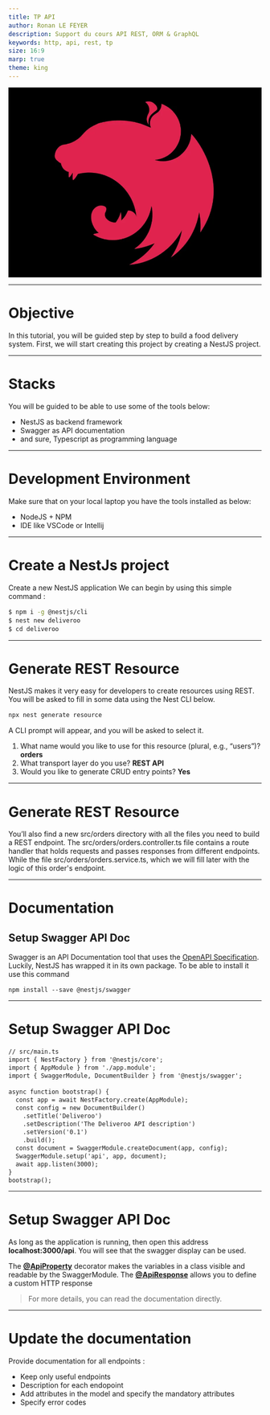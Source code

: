 ```yaml
---
title: TP API
author: Ronan LE FEYER
description: Support du cours API REST, ORM & GraphQL
keywords: http, api, rest, tp
size: 16:9
marp: true
theme: king
---
```

<!-- _class: title -->
<style scoped>
img[alt~="Nest"] {
  display: block;
  margin: 0 auto;
}
</style>
![Nest](resources/1.6.nestjs-node-js.webp)

---
<!-- paginate: true -->
<!-- footer: TP API Rest-->

# Objective

In this tutorial, you will be guided step by step to build a food delivery system. First, we will start creating this project by creating a NestJS project. 

---
# Stacks

You will be guided to be able to use some of the tools below:
- NestJS as backend framework
- Swagger as API documentation
- and sure, Typescript as programming language
  
---
# Development Environment

Make sure that on your local laptop you have the tools installed as below:
- NodeJS + NPM
- IDE like VSCode or Intellij

---
# Create a NestJs project

Create a new NestJS application
We can begin by using this simple command :

```sh
$ npm i -g @nestjs/cli
$ nest new deliveroo
$ cd deliveroo
```

---
# Generate REST Resource
<!-- What are the ressources ? Make student choose the ressources and the attibutes-->
NestJS makes it very easy for developers to create resources using REST. You will be asked to fill in some data using the Nest CLI below.
```sh
npx nest generate resource
```
A CLI prompt will appear, and you will be asked to select it.
1. What name would you like to use for this resource (plural, e.g., “users”)? **orders**
2. What transport layer do you use? **REST API**
3. Would you like to generate CRUD entry points? **Yes**

---
# Generate REST Resource

You’ll also find a new src/orders directory with all the files you need to build a REST endpoint. 
The src/orders/orders.controller.ts file contains a route handler that holds requests and passes responses from different endpoints. While the file src/orders/orders.service.ts, which we will fill later with the logic of this order's endpoint.


---
# Documentation
## Setup Swagger API Doc
Swagger is an API Documentation tool that uses the [OpenAPI Specification](https://github.com/OAI/OpenAPI-Specification). Luckily, NestJS has wrapped it in its own package. To be able to install it use this command
```
npm install --save @nestjs/swagger
```

---
# Setup Swagger API Doc
<!-- Now open main.ts file and initiate Swagger using SwaggerModule -->
```
// src/main.ts
import { NestFactory } from '@nestjs/core';
import { AppModule } from './app.module';
import { SwaggerModule, DocumentBuilder } from '@nestjs/swagger';

async function bootstrap() {
  const app = await NestFactory.create(AppModule);
  const config = new DocumentBuilder()
    .setTitle('Deliveroo')
    .setDescription('The Deliveroo API description')
    .setVersion('0.1')
    .build();
  const document = SwaggerModule.createDocument(app, config);
  SwaggerModule.setup('api', app, document);
  await app.listen(3000);
}
bootstrap();
```
---
# Setup Swagger API Doc

As long as the application is running, then open this address **localhost:3000/api**. You will see that the swagger display can be used.

The **[@ApiProperty](https://docs.nestjs.com/openapi/types-and-parameters)** decorator makes the variables in a class visible and readable by the SwaggerModule. 
The **[@ApiResponse](https://docs.nestjs.com/openapi/operations)** allows you to define a custom HTTP response
> For more details, you can read the documentation directly.

---
# Update the documentation

Provide documentation for all endpoints :
- Keep only useful endpoints
- Description for each endopoint
- Add attributes in the model and specify the mandatory attributes
- Specify error codes
